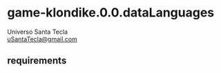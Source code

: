 # game-klondike.0.0.dataLanguages
Universo Santa Tecla  
[uSantaTecla@gmail.com](mailto:uSantaTecla@gmail.com)  
  
## requirements 

